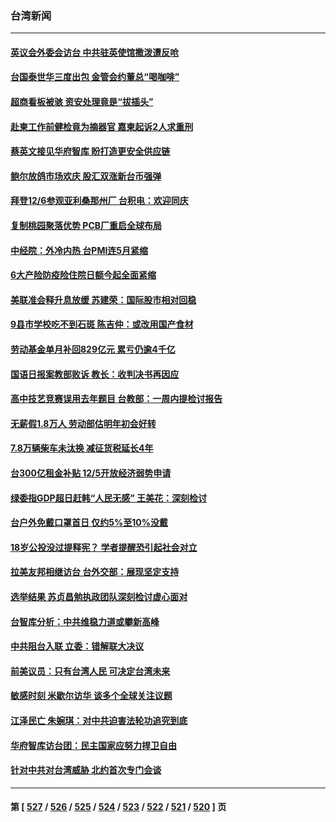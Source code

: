 ### 台湾新闻
---
#### [英议会外委会访台 中共驻英使馆撒泼遭反呛](../../pages/ncid1349361/n13876914.md) 
#### [台国泰世华三度出包 金管会约董总“喝咖啡”](../../pages/ncid1349361/n13876769.md) 
#### [超商看板被骇 资安处理竟是“拔插头”](../../pages/ncid1349361/n13876801.md) 
#### [赴柬工作前健检竟为摘器官 嘉柬起诉2人求重刑](../../pages/ncid1349361/n13876808.md) 
#### [蔡英文接见华府智库 盼打造更安全供应链](../../pages/ncid1349361/n13876705.md) 
#### [鲍尔放鸽市场欢庆 股汇双涨新台币强弹](../../pages/ncid1349361/n13876770.md) 
#### [拜登12/6参观亚利桑那州厂 台积电：欢迎同庆](../../pages/ncid1349361/n13876771.md) 
#### [复制桃园聚落优势 PCB厂重启全球布局](../../pages/ncid1349361/n13876772.md) 
#### [中经院：外冷内热 台PMI连5月紧缩](../../pages/ncid1349361/n13876773.md) 
#### [6大产险防疫险住院日额今起全面紧缩](../../pages/ncid1349361/n13876775.md) 
#### [美联准会释升息放缓 苏建荣：国际股市相对回稳](../../pages/ncid1349361/n13876776.md) 
#### [9县市学校吃不到石斑 陈吉仲：或改用国产食材](../../pages/ncid1349361/n13876735.md) 
#### [劳动基金单月补回829亿元 累亏仍逾4千亿](../../pages/ncid1349361/n13876742.md) 
#### [国语日报案教部败诉 教长：收判决书再因应](../../pages/ncid1349361/n13876739.md) 
#### [高中技艺竞赛误用去年题目 台教部：一周内提检讨报告](../../pages/ncid1349361/n13876744.md) 
#### [无薪假1.8万人 劳动部估明年初会好转](../../pages/ncid1349361/n13876741.md) 
#### [7.8万辆柴车未汰换 减征货税延长4年](../../pages/ncid1349361/n13876737.md) 
#### [台300亿租金补贴 12/5开放经济弱势申请](../../pages/ncid1349361/n13876757.md) 
#### [绿委指GDP超日赶韩“人民无感” 王美花：深刻检讨](../../pages/ncid1349361/n13876706.md) 
#### [台户外免戴口罩首日 仅约5%至10%没戴](../../pages/ncid1349361/n13876703.md) 
#### [18岁公投没过提释宪？ 学者提醒恐引起社会对立](../../pages/ncid1349361/n13876708.md) 
#### [拉美友邦相继访台 台外交部：展现坚定支持](../../pages/ncid1349361/n13876714.md) 
#### [选举结果 苏贞昌勉执政团队深刻检讨虚心面对](../../pages/ncid1349361/n13876715.md) 
#### [台智库分析：中共维稳力道或攀新高峰](../../pages/ncid1349361/n13876701.md) 
#### [中共阻台入联 立委：错解联大决议](../../pages/ncid1349361/n13876687.md) 
#### [前美议员：只有台湾人民 可决定台湾未来](../../pages/ncid1349361/n13876646.md) 
#### [敏感时刻 米歇尔访华 谈多个全球关注议题](../../pages/ncid1349361/n13876726.md) 
#### [江泽民亡 朱婉琪：对中共迫害法轮功追究到底](../../pages/ncid1349361/n13876490.md) 
#### [华府智库访台团：民主国家应努力捍卫自由](../../pages/ncid1349361/n13876686.md) 
#### [针对中共对台湾威胁 北约首次专门会谈](../../pages/ncid1349361/n13876423.md) 

---
#### 第 [ [527](./527.md) / [526](./526.md) / [525](./525.md) / [524](./524.md) / [523](./523.md) / [522](./522.md) / [521](./521.md) / [520](./520.md) ] 页
